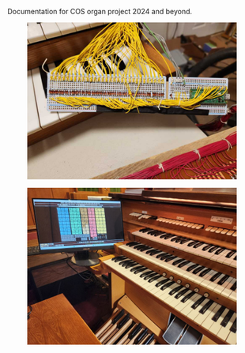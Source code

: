 Documentation for COS organ project 2024 and beyond.

<figure>
  <img src="./images/Dec2024/swell_midi01.jpg" width="700" alt="rp2040"/>
 </figure>


<figure>
  <img src="./images/Dec2024/COS_organ_touchscreen.jpg" width="700" alt="rp2040"/>
 </figure>
